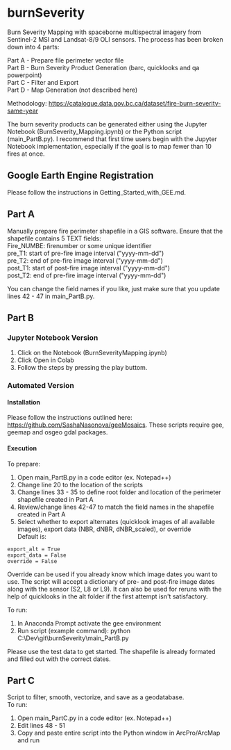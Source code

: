 # burnSeverity

Burn Severity Mapping with spaceborne multispectral imagery from Sentinel-2 MSI and Landsat-8/9 OLI sensors.
The process has been broken down into 4 parts:  
    
Part A - Prepare file perimeter vector file  
Part B - Burn Severity Product Generation (barc, quicklooks and qa powerpoint)  
Part C - Filter and Export  
Part D - Map Generation (not described here)  

Methodology: https://catalogue.data.gov.bc.ca/dataset/fire-burn-severity-same-year

The burn severity products can be generated either using the Jupyter Notebook (BurnSeverity_Mapping.ipynb) or the Python script (main_PartB.py). I recommend that first time users begin with the Jupyter Notebook implementation, especially if the goal is to map fewer than 10 fires at once.

## Google Earth Engine Registration
Please follow the instructions in Getting_Started_with_GEE.md. 

## Part A
Manually prepare fire perimeter shapefile in a GIS software. Ensure that the shapefile contains 5 TEXT fields:  
Fire_NUMBE: firenumber or some unique identifier   
pre_T1: start of pre-fire image interval ("yyyy-mm-dd")  
pre_T2: end of pre-fire image interval ("yyyy-mm-dd")  
post_T1: start of post-fire image interval ("yyyy-mm-dd")  
post_T2: end of pre-fire image interval ("yyyy-mm-dd")  

You can change the field names if you like, just make sure that you update lines 42 - 47 in main_PartB.py.

## Part B
### Jupyter Notebook Version
1. Click on the Notebook (BurnSeverityMapping.ipynb)
2. Click Open in Colab
3. Follow the steps by pressing the play buttom. 

### Automated Version
#### Installation
Please follow the instructions outlined here: https://github.com/SashaNasonova/geeMosaics. These scripts require gee, geemap and osgeo gdal packages.

#### Execution
To prepare: 
1. Open main_PartB.py in a code editor (ex. Notepad++)
2. Change line 20 to the location of the scripts  
3. Change lines 33 - 35 to define root folder and location of the perimeter shapefile created in Part A  
4. Review/change lines 42-47 to match the field names in the shapefile created in Part A  
5. Select whether to export alternates (quicklook images of all available images), export data (NBR, dNBR, dNBR_scaled), or override  
Default is:
```
export_alt = True
export_data = False
override = False
```

Override can be used if you already know which image dates you want to use. The script will accept a dictionary of pre- and post-fire image dates along
with the sensor (S2, L8 or L9). It can also be used for reruns with the help of quicklooks in the alt folder if the first attempt isn't satisfactory.

To run:
1. In Anaconda Prompt activate the gee environment
2. Run script (example command): python C:\Dev\git\burnSeverity\main_PartB.py

Please use the test data to get started. The shapefile is already formated and filled out with the correct dates.

## Part C
Script to filter, smooth, vectorize, and save as a geodatabase.  
To run: 
1. Open main_PartC.py in a code editor (ex. Notepad++)
2. Edit lines 48 - 51
3. Copy and paste entire script into the Python window in ArcPro/ArcMap and run

